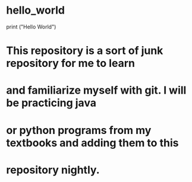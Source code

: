 # hello_world
	
print ("Hello World")	
	
# This repository is a sort of junk repository for me to learn 
# and familiarize myself with git. I will be practicing java 
# or python programs from my textbooks and adding them to this
# repository nightly.  
#
